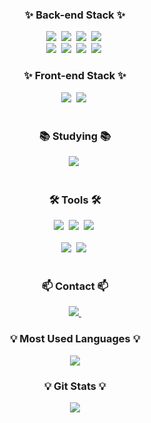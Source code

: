<!--내용 부분-->
<h3 align="center">✨ Back-end Stack ✨</h3>
<div align="center">
  <img src="https://img.shields.io/badge/Java-color.svg?style=for-the-badge&logo=java&logoColor=white&color=brown" />&nbsp
  <img src="https://img.shields.io/badge/spring-20232a.svg?style=for-the-badge&logo=spring&logoColor=white&color=green" />&nbsp
  <img src="https://img.shields.io/badge/spring_boot-6DB33F.svg?style=for-the-badge&logo=springboot&logoColor=white" />&nbsp
  <img src="https://img.shields.io/badge/gradle-02303A.svg?style=for-the-badge&logo=gradle&logoColor=white" />&nbsp
</div>

<div align="center">
  <img src="https://img.shields.io/badge/maria-003545.svg?style=for-the-badge&logo=mariadb&logoColor=" />&nbsp
  <img src="https://img.shields.io/badge/hibernate-59666C.svg?style=for-the-badge&logo=hibernate&logoColor=white" />&nbsp
  <img src="https://img.shields.io/badge/mybatis-F8DC75.svg?style=for-the-badge&logo=mybatis&logoColor=black&color=gray" />&nbsp
  <img src="https://img.shields.io/badge/tomcat-F8DC75.svg?style=for-the-badge&logo=apachetomcat&logoColor=black" />&nbsp
</div>

<h3 align="center">✨ Front-end Stack ✨</h3>
<div align="center">
    <img src="https://img.shields.io/badge/javascript-F7DF1E.svg?style=for-the-badge&logo=javascript&logoColor=20232a" />&nbsp
    <img src="https://img.shields.io/badge/html5-E34F26.svg?style=for-the-badge&logo=html5&logoColor=white" />&nbsp
</div>

<br>

<h3 align="center">📚 Studying 📚</h3>
<div align="center">
  <img src="https://img.shields.io/badge/python-3670A0?style=for-the-badge&logo=python&logoColor=ffdd54" />&nbsp
<!--   <img src="https://img.shields.io/badge/typescript-007ACC.svg?style=for-the-badge&logo=typescript&logoColor=white" />&nbsp -->
</div>

<br>

<h3 align="center">🛠 Tools 🛠</h3>
<div align="center">
  <img src="https://img.shields.io/badge/git-F05033.svg?style=for-the-badge&logo=git&logoColor=white" />&nbsp
  <img src="https://img.shields.io/badge/github-181717.svg?style=for-the-badge&logo=github&logoColor=white" />&nbsp
  <img src="https://img.shields.io/badge/Notion-F3F3F3.svg?style=for-the-badge&logo=notion&logoColor=black" />&nbsp
</div>

<br>

<div align="center">
  <img src="https://img.shields.io/badge/Intelli--J-000000.svg?style=for-the-badge&logo=intellijidea&logoColor=white" />&nbsp
  <img src="https://img.shields.io/badge/VSCode-2C2C32.svg?style=for-the-badge&logo=visual-studio-code&logoColor=22ABF3" />&nbsp
</div>

<br>

<h3 align="center">📫 Contact 📫</h3>
<div align="center">
  <a href="mailto:yeom220@gmail.com">
    <img
      src="https://img.shields.io/badge/yeom220@gmail.com-D14836?style=for-the-badge&logo=gmail&logoColor=white"/>&nbsp
  </a>
</div>

<h3 align="center">💡 Most Used Languages 💡</h3>
<p align="center">
  <a href="https://github.com/yeom220">
    <img align="center" src="https://github-readme-stats.vercel.app/api/top-langs/?username=yeom220&layout=compact&show_icons=true&show_owner=true&hide_title=false&theme=&hide=" />
  </a>
</p>
<h3 align="center">💡 Git Stats 💡</h3>
<p align="center">
  <a href="https://github.com/yeom220">
    <img align="center" src="https://github-readme-stats.vercel.app/api?username=yeom220&hide=&hide_title=false&show_icons=true&include_all_commits=false&theme=material-palenight" />
  </a>
</p>
